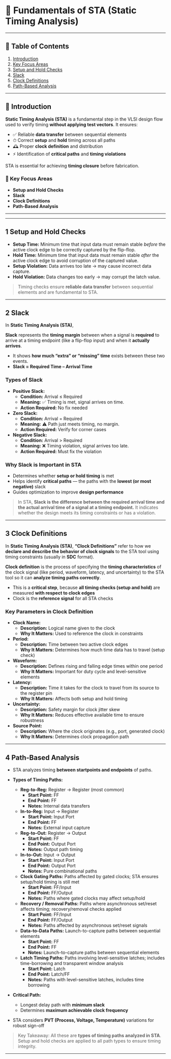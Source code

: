 # 🧠 Fundamentals of STA (Static Timing Analysis)
---
## 📑 Table of Contents

1. [Introduction](#-introduction)
2. [Key Focus Areas](#-key-focus-areas)
3. [Setup and Hold Checks](#-1-setup-and-hold-checks)
4. [Slack](#-2-slack)
5. [Clock Definitions](#-3-clock-definitions)
6. [Path-Based Analysis](#-4-path-based-analysis)

---

## 📌 Introduction

**Static Timing Analysis (STA)** is a fundamental step in the VLSI design flow used to verify timing **without applying test vectors**.
It ensures:

  * ✅ Reliable **data transfer** between sequential elements
  * ⏱ Correct **setup** and **hold** timing across all paths
  * 🕰 Proper **clock definition** and distribution
  * ⚡ Identification of **critical paths** and **timing violations**

STA is essential for achieving **timing closure** before fabrication.

### 🏫 Key Focus Areas

  * **Setup and Hold Checks**
  * **Slack**
  * **Clock Definitions**
  * **Path-Based Analysis**

-----
-----

## 1 Setup and Hold Checks

  * **Setup Time:** Minimum time that input data must remain stable *before* the active clock edge to be correctly captured by the flip-flop.
  * **Hold Time:** Minimum time that input data must remain stable *after* the active clock edge to avoid corruption of the captured value.
  * **Setup Violation:** Data arrives too late $\to$ may cause incorrect data capture.
  * **Hold Violation:** Data changes too early $\to$ may corrupt the latch value.

> Timing checks ensure **reliable data transfer** between sequential elements and are fundamental to STA.

-----

## 2 Slack

In **Static Timing Analysis (STA)**,

**Slack** represents the **timing margin** between when a signal is **required** to arrive at a timing endpoint (like a flip-flop input) and when it **actually arrives**.

  * It shows **how much “extra” or “missing” time** exists between these two events.
  * **Slack = Required Time – Arrival Time**

### Types of Slack

  * **Positive Slack:**
      * **Condition:** Arrival $\le$ Required
      * **Meaning:** ✅ Timing is met, signal arrives on time.
      * **Action Required:** No fix needed
  * **Zero Slack:**
      * **Condition:** Arrival = Required
      * **Meaning:** ⚠️ Path just meets timing, no margin.
      * **Action Required:** Verify for corner cases
  * **Negative Slack:**
      * **Condition:** Arrival $>$ Required
      * **Meaning:** ❌ Timing violation, signal arrives too late.
      * **Action Required:** Must fix the violation

### Why Slack is Important in STA

  * Determines whether **setup or hold timing** is met
  * Helps identify **critical paths** — the paths with the **lowest (or most negative)** slack
  * Guides optimization to improve **design performance**

> In STA, **Slack is the difference between the required arrival time and the actual arrival time of a signal at a timing endpoint.**
> It indicates whether the design meets its timing constraints or has a violation.

-----

## 3 Clock Definitions

In **Static Timing Analysis (STA)**,
**“Clock Definitions”** refer to how we **declare and describe the behavior of clock signals** to the STA tool using timing constraints (usually in **SDC** format).

**Clock definition** is the process of specifying the **timing characteristics** of the clock signal (like period, waveform, latency, and uncertainty) to the STA tool so it can **analyze timing paths correctly**.

  * This is a **critical step**, because **all timing checks (setup and hold)** are measured **with respect to clock edges**
  * Clock is the **reference signal** for all STA checks

### Key Parameters in Clock Definition

  * **Clock Name:**
      * **Description:** Logical name given to the clock
      * **Why It Matters:** Used to reference the clock in constraints
  * **Period:**
      * **Description:** Time between two active clock edges
      * **Why It Matters:** Determines how much time data has to travel (setup check)
  * **Waveform:**
      * **Description:** Defines rising and falling edge times within one period
      * **Why It Matters:** Important for duty cycle and level-sensitive elements
  * **Latency:**
      * **Description:** Time it takes for the clock to travel from its source to the register pin
      * **Why It Matters:** Affects both setup and hold timing
  * **Uncertainty:**
      * **Description:** Safety margin for clock jitter  skew
      * **Why It Matters:** Reduces effective available time to ensure robustness
  * **Source Point:**
      * **Description:** Where the clock originates (e.g., port, generated clock)
      * **Why It Matters:** Determines clock propagation path

-----

## 4 Path-Based Analysis

  * STA analyzes timing **between startpoints and endpoints** of paths.

  * **Types of Timing Paths:**

      * **Reg-to-Reg:** Register $\to$ Register (most common)
          * **Start Point:** FF
          * **End Point:** FF
          * **Notes:** Internal data transfers
      * **In-to-Reg:** Input $\to$ Register
          * **Start Point:** Input Port
          * **End Point:** FF
          * **Notes:** External input capture
      * **Reg-to-Out:** Register $\to$ Output
          * **Start Point:** FF
          * **End Point:** Output Port
          * **Notes:** Output path timing
      * **In-to-Out:** Input $\to$ Output
          * **Start Point:** Input Port
          * **End Point:** Output Port
          * **Notes:** Pure combinational paths
      * **Clock Gating Paths:** Paths affected by gated clocks; STA ensures setup/hold timing is still met
          * **Start Point:** FF/Input
          * **End Point:** FF/Output
          * **Notes:** Paths where gated clocks may affect setup/hold
      * **Recovery / Removal Paths:** Paths where asynchronous set/reset affects timing; recovery/removal checks applied
          * **Start Point:** FF/Input
          * **End Point:** FF/Output
          * **Notes:** Paths affected by asynchronous set/reset signals
      * **Data-to-Data Paths:** Launch-to-capture paths between sequential elements
          * **Start Point:** FF
          * **End Point:** FF
          * **Notes:** Launch-to-capture paths between sequential elements
      * **Latch Timing Paths:** Paths involving level-sensitive latches; includes time-borrowing and transparent window analysis
          * **Start Point:** Latch
          * **End Point:** Latch/FF
          * **Notes:** Paths with level-sensitive latches, includes time borrowing

  * **Critical Path:**

      * Longest delay path with **minimum slack**
      * Determines **maximum achievable clock frequency**

  * STA considers **PVT (Process, Voltage, Temperature)** variations for robust sign-off

> Key Takeaway: All these are **types of timing paths analyzed in STA**. Setup and hold checks are applied to all path types to ensure timing integrity.

-----
